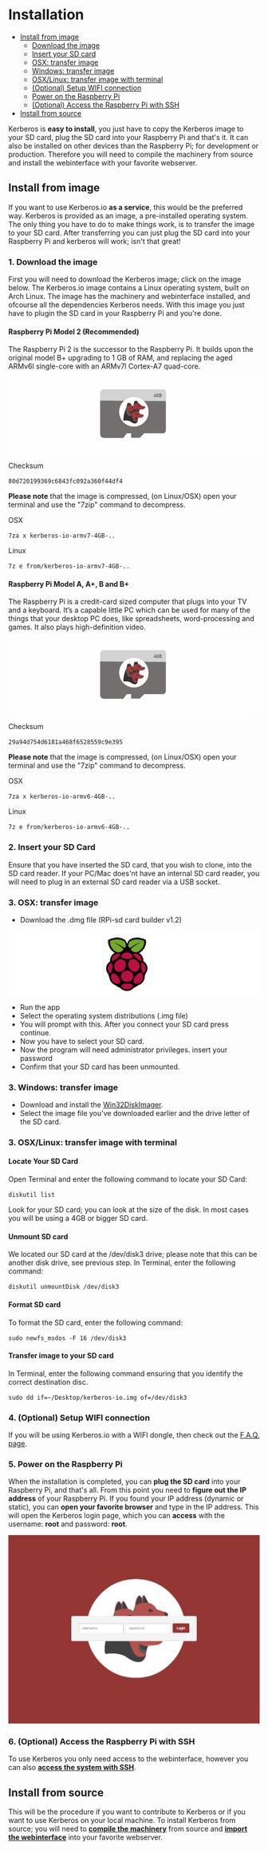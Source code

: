 # Installation

* [Install from image](#install-from-image)
	* [Download the image](#download-the-image)
	* [Insert your SD card](#insert-your-sd-card)
	* [OSX: transfer image](#osx-transfer-image)
	* [Windows: transfer image](#windows-transfer-image)
	* [OSX/Linux: transfer image with terminal](#transfer-image-with-terminal)
	* [(Optional) Setup WIFI connection](#setup-wifi-connection)
	* [Power on the Raspberry Pi](#power-on-raspberry-pi)
	* [(Optional) Access the Raspberry Pi with SSH](#access-raspberry-pi)
* [Install from source](#install-from-source)

Kerberos is **easy to install**, you just have to copy the Kerberos image to your SD card, plug the SD card into your Raspberry Pi and that's it. It can also be installed on other devices than the Raspberry Pi; for development or production. Therefore you will need to compile the machinery from source and install the webinterface with your favorite webserver.

<a name="install-from-image"></a>
## Install from image

If you want to use Kerberos.io **as a service**, this would be the preferred way. Kerberos is provided as an image, a pre-installed operating system. The only thing you have to do to make things work, is to transfer the image to your SD card. After transferring you can just plug the SD card into your Raspberry Pi and kerberos will work; isn't that great! 

<a name="download-the-image"></a>
### 1. Download the image

First you will need to download the Kerberos image; click on the image below. The Kerberos.io image contains a Linux operating system, built on Arch Linux. The image has the machinery and webinterface installed, and ofcourse all the dependencies Kerberos needs. With this image you just have to plugin the SD card in your Raspberry Pi and you're done. 

#### Raspberry Pi Model 2 (Recommended)

The Raspberry Pi 2 is the successor to the Raspberry Pi. It builds upon the original model B+ upgrading to 1 GB of RAM, and replacing the aged ARMv6l single-core with an ARMv7l Cortex-A7 quad-core.

[![Kerberos.io image](3_kerberos-image.png)](https://drive.google.com/open?id=0B-2b4NYY_1xuUmxxOURISjQweGc)

Checksum

    80d720199369c6843fc092a360f44df4
    
**Please note** that the image is compressed, (on Linux/OSX) open your terminal and use the "7zip" command to decompress.

OSX

    7za x kerberos-io-armv7-4GB-..

Linux

    7z e from/kerberos-io-armv7-4GB-..
    
#### Raspberry Pi Model A, A+, B and B+

The Raspberry Pi is a credit-card sized computer that plugs into your TV and a keyboard. It’s a capable little PC which can be used for many of the things that your desktop PC does, like spreadsheets, word-processing and games. It also plays high-definition video.

[![Kerberos.io image](3_kerberos-image.png)](https://drive.google.com/open?id=0B-2b4NYY_1xuMWpLcU8zWjl2cTg)

Checksum

    29a94d754d6181a468f6528559c9e395

**Please note** that the image is compressed, (on Linux/OSX) open your terminal and use the "7zip" command to decompress.

OSX

    7za x kerberos-io-armv6-4GB-..

Linux

    7z e from/kerberos-io-armv6-4GB-..
    
<a name="insert-your-sd-card"></a>
### 2. Insert your SD Card

Ensure that you have inserted the SD card, that you wish to clone, into the SD card reader. If your PC/Mac does'nt have an internal SD card reader, you will need to plug in an external SD card reader via a USB socket.

<a name="osx-transfer-image"></a>
### 3. OSX: transfer image

*	Download the .dmg file (RPi-sd card builder v1.2)

[![RPi logo](3_rpi-logo-cloner.png)](https://mega.co.nz/#!PZc2HTTQ!eD9dtFpoKnbZqP1hkvrv43_Pvc9xadMVxRP2K-M8n88)

* Run the app
* Select the operating system distributions (.img file)
* You will prompt with this. After you connect your SD card press continue.
* Now you have to select your SD card.
* Now the program will need administrator privileges. insert your password
* Confirm that your SD card has been unmounted.

<a name="windows-transfer-image"></a>
### 3. Windows: transfer image

*	Download and install the [Win32DiskImager](http://sourceforge.net/projects/win32diskimager/files/latest/download).
*	Select the image file you've downloaded earlier and the drive letter of the SD card.

<a name="transfer-image-with-terminal"></a>
### 3. OSX/Linux: transfer image with terminal

#### Locate Your SD Card

Open Terminal and enter the following command to locate your SD Card:

	diskutil list

Look for your SD card; you can look at the size of the disk. In most cases you will be using a 4GB or bigger SD card. 

#### Unmount SD card

We located our SD card at the /dev/disk3 drive; please note that this can be another disk drive, see previous step. In Terminal, enter the following command:

	diskutil unmountDisk /dev/disk3

#### Format SD card

To format the SD card, enter the following command:

	sudo newfs_msdos -F 16 /dev/disk3

#### Transfer image to your SD card

In Terminal, enter the following command ensuring that you identify the correct destination disc.

	sudo dd if=~/Desktop/kerberos-io.img of=/dev/disk3

<a name="setup-wifi-connection"></a>
### 4. (Optional) Setup WIFI connection

If you will be using Kerberos.io with a WIFI dongle, then check out the [F.A.Q. page](/1.0.0/FAQ#setup-wifi).

<a name="power-on-raspberry-pi"></a>
### 5. Power on the Raspberry Pi

When the installation is completed, you can **plug the SD card** into your Raspberry Pi, and that's all. From this point you need to **figure out the IP address** of your Raspberry Pi. If you found your IP address (dynamic or static), you can **open your favorite browser** and type in the IP address. This will open the Kerberos login page, which you can **access** with the username: **root** and password: **root**.

![Login page kerberos.io webinterface](1_how-to-access.png)

<a name="access-raspberry-pi"></a>
### 6. (Optional) Access the Raspberry Pi with SSH

To use Kerberos you only need access to the webinterface, however you can also **[access the system with SSH](/1.0.0/FAQ#how-to-access-the-pi)**.

<a name="install-from-source"></a>
## Install from source

This will be the procedure if you want to contribute to Kerberos or if you want to use Kerberos on your local machine. To install Kerberos from source; you will need to **[compile the machinery](/1.0.0/machinery/installation)** from source and **[import the webinterface](/1.0.0/web/installation)** into your favorite webserver.
